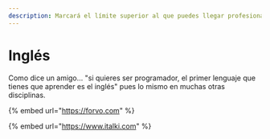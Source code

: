 ```yaml
---
description: Marcará el límite superior al que puedes llegar profesionalmente
---
```


# Inglés

Como dice un amigo… "si quieres ser programador, el primer lenguaje que tienes que aprender es el inglés" pues lo mismo en muchas otras disciplinas.

{% embed url="https://forvo.com" %}

{% embed url="https://www.italki.com" %}
